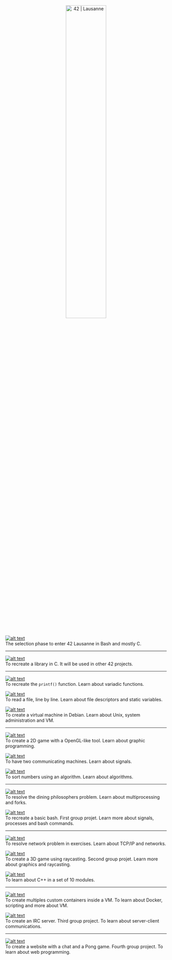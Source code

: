 <center>
<a href="https://42lausanne.ch/">
	<img src="https://42lausanne.ch/wp-content/uploads/2021/01/42_logo.svg" alt="42 | Lausanne" width="50%">
</a>
</center>

[![alt text][logo_piscine]](https://github.com/ndcnf/Piscine-42)</br>
The selection phase to enter 42 Lausanne in Bash and mostly C.

---

[![alt text][r01libft]](https://github.com/ndcnf/Libft)</br>
To recreate a library in C. It will be used in other 42 projects.

---

[![alt text][r02printf]](https://github.com/ndcnf/ft_printf)</br>
To recreate the `printf()` function. Learn about variadic functions.

[![alt text][r02gnl]](https://github.com/ndcnf/Get_Next_Line)</br>
To read a file, line by line. Learn about file descriptors and static variables.

[![alt text][r02b2r]](https://github.com/ndcnf/Born2beroot)</br>
To create a virtual machine in Debian. Learn about Unix, system administration and VM.

---

[![alt text][r03solong]](https://github.com/ndcnf/So_long)</br>
To create a 2D game with a OpenGL-like tool. Learn about graphic programming.

[![alt text][r03minitalk]](https://github.com/ndcnf/Minitalk)</br>
To have two communicating machines. Learn about signals.

[![alt text][r03pushswap]](https://github.com/ndcnf/Push_Swap)</br>
To sort numbers using an algorithm. Learn about algorithms.

---

[![alt text][r04philo]](https://github.com/ndcnf/Philosophers)</br>
To resolve the dining philosophers problem. Learn about multiprocessing and forks.

[![alt text][r04minishell]](https://github.com/ndcnf/Minishell)</br>
To recreate a basic bash. First group projet. Learn more about signals, processes and bash commands.

---

[![alt text][r05netp]](https://github.com/ndcnf/NetPractice)</br>
To resolve network problem in exercises. Learn about TCP/IP and networks.

[![alt text][r05cub3d]](https://github.com/ndcnf/Cub3D)</br>
To create a 3D game using raycasting. Second group projet. Learn more about graphics and raycasting. 

[![alt text][r05cpp]](https://github.com/ndcnf/CPP)</br>
To learn about C++ in a set of 10 modules.

---

[![alt text][r06inception]](https://github.com/ndcnf/Inception)</br>
To create multiples custom containers inside a VM. To learn about Docker, scripting and more about VM.

[![alt text][r06irc]](https://github.com/ndcnf/ft_irc)</br>
To create an IRC server. Third group project. To learn about server-client communications.

---

[![alt text][r07trans]](https://github.com/ndcnf/ft_transcendance)</br>
To create a website with a chat and a Pong game. Fourth group project. To learn about web programming.



[logo_piscine]: https://img.shields.io/badge/Piscine-Selection%20phase-green?style=for-the-badge&&logo=c "Piscine"
[logo_cursus]: https://img.shields.io/badge/Cursus-All%20projets-lightgreen?style=for-the-badge "Cursus"

[r01libft]: https://img.shields.io/badge/Rank%2001-Libft-lightgreen?style=for-the-badge&&logo=c "Libft"

[r02printf]: https://img.shields.io/badge/Rank%2002-Ft_printf-lightgreen?style=for-the-badge&&logo=c "ft_printf"
[r02gnl]: https://img.shields.io/badge/Rank%2002-Get%20Next%20Line-lightgreen?style=for-the-badge&&logo=c "Get Next Line"
[r02b2r]: https://img.shields.io/badge/Rank%2002-Born2beRoot-lightgreen?style=for-the-badge&&logo=debian "Born2beRoot"

[r03solong]: https://img.shields.io/badge/Rank%2003-So%20long-lightgreen?style=for-the-badge&&logo=c "So long"
[r03minitalk]: https://img.shields.io/badge/Rank%2003-Minitalk-lightgreen?style=for-the-badge&&logo=c "Minitalk"
[r03pushswap]: https://img.shields.io/badge/Rank%2003-Push%20Swap-lightgreen?style=for-the-badge&&logo=c "Push Swap"

[r04philo]: https://img.shields.io/badge/Rank%2004-Philosophers-lightgreen?style=for-the-badge&&logo=c "Philosophers"
[r04minishell]: https://img.shields.io/badge/Rank%2004-Minishell-lightgreen?style=for-the-badge&&logo=c "Minishell"

[r05netp]: https://img.shields.io/badge/Rank%2005-NetPractice-lightgreen?style=for-the-badge "NetPractice"
[r05cub3d]: https://img.shields.io/badge/Rank%2005-Cub3D-lightgreen?style=for-the-badge&&logo=c "Cub3D"
[r05cpp]: https://img.shields.io/badge/Rank%2005-Piscine%20C++-lightgreen?style=for-the-badge&&logo=cplusplus "Piscine C++"

[r06inception]: https://img.shields.io/badge/Rank%2006-Inception-lightgreen?style=for-the-badge&&logo=docker "Inception"
[r06irc]: https://img.shields.io/badge/Rank%2006-Ft_IRC-lightgreen?style=for-the-badge&&logo=cplusplus "ft_irc"

[r07trans]: https://img.shields.io/badge/Rank%2007-Ft_Transcendance-lightgreen?style=for-the-badge&&logo=vuedotjs "FT_Transcendance"
